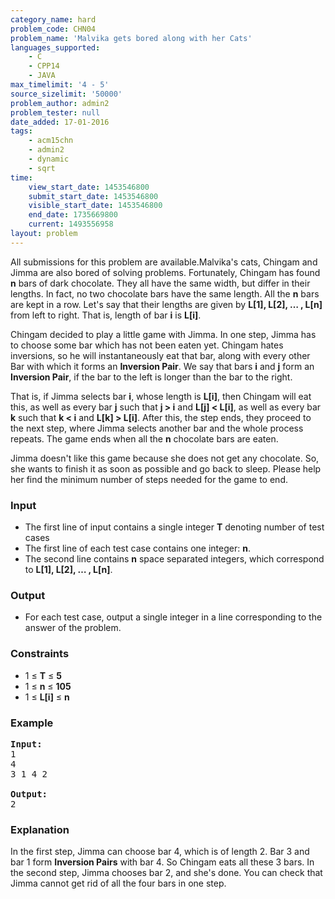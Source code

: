```yaml
---
category_name: hard
problem_code: CHN04
problem_name: 'Malvika gets bored along with her Cats'
languages_supported:
    - C
    - CPP14
    - JAVA
max_timelimit: '4 - 5'
source_sizelimit: '50000'
problem_author: admin2
problem_tester: null
date_added: 17-01-2016
tags:
    - acm15chn
    - admin2
    - dynamic
    - sqrt
time:
    view_start_date: 1453546800
    submit_start_date: 1453546800
    visible_start_date: 1453546800
    end_date: 1735669800
    current: 1493556958
layout: problem
---
```

All submissions for this problem are available.Malvika's cats, Chingam and Jimma are also bored of solving problems. Fortunately, Chingam has found **n** bars of dark chocolate. They all have the same width, but differ in their lengths. In fact, no two chocolate bars have the same length. All the **n** bars are kept in a row. Let's say that their lengths are given by **L\[1\], L\[2\], … , L\[n\]** from left to right. That is, length of bar **i** is **L\[i\]**.

Chingam decided to play a little game with Jimma. In one step, Jimma has to choose some bar which has not been eaten yet. Chingam hates inversions, so he will instantaneously eat that bar, along with every other Bar with which it forms an **Inversion Pair**. We say that bars **i** and **j** form an **Inversion Pair**, if the bar to the left is longer than the bar to the right.

That is, if Jimma selects bar **i**, whose length is **L\[i\]**, then Chingam will eat this, as well as every bar **j** such that **j &gt; i** and **L\[j\] &lt; L\[i\]**, as well as every bar **k** such that **k &lt; i** and **L\[k\] &gt; L\[i\]**. After this, the step ends, they proceed to the next step, where Jimma selects another bar and the whole process repeats. The game ends when all the **n** chocolate bars are eaten.

Jimma doesn't like this game because she does not get any chocolate. So, she wants to finish it as soon as possible and go back to sleep. Please help her find the minimum number of steps needed for the game to end.

### Input

- The first line of input contains a single integer **T** denoting number of test cases
- The first line of each test case contains one integer: **n**.
- The second line contains **n** space separated integers, which correspond to **L\[1\], L\[2\], … , L\[n\]**.

### Output

- For each test case, output a single integer in a line corresponding to the answer of the problem.

### Constraints

- 1 ≤ **T** ≤ **5**
- 1 ≤ **n** ≤ **105**
- 1 ≤ **L\[i\]** ≤ **n**

### Example

<pre><b>Input:</b>
1
4
3 1 4 2

<b>Output:</b>
2
</pre>
### Explanation

In the first step, Jimma can choose bar 4, which is of length 2. Bar 3 and bar 1 form **Inversion Pairs** with bar 4. So Chingam eats all these 3 bars. In the second step, Jimma chooses bar 2, and she's done. You can check that Jimma cannot get rid of all the four bars in one step.

